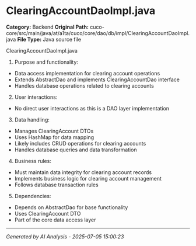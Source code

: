 # ClearingAccountDaoImpl.java

**Category:** Backend
**Original Path:** cuco-core/src/main/java/at/a1ta/cuco/core/dao/db/impl/ClearingAccountDaoImpl.java
**File Type:** Java source file

ClearingAccountDaoImpl.java
1. Purpose and functionality:
- Data access implementation for clearing account operations
- Extends AbstractDao and implements ClearingAccountDao interface
- Handles database operations related to clearing accounts

2. User interactions:
- No direct user interactions as this is a DAO layer implementation

3. Data handling:
- Manages ClearingAccount DTOs
- Uses HashMap for data mapping
- Likely includes CRUD operations for clearing accounts
- Handles database queries and data transformation

4. Business rules:
- Must maintain data integrity for clearing account records
- Implements business logic for clearing account management
- Follows database transaction rules

5. Dependencies:
- Depends on AbstractDao for base functionality
- Uses ClearingAccount DTO
- Part of the core data access layer

---
*Generated by AI Analysis - 2025-07-05 15:00:23*
